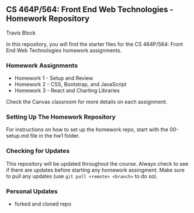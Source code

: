 ## CS 464P/564: Front End Web Technologies - Homework Repository

Travis Block

In this repository, you will find the starter files for the CS 464P/564: Front End Web Technologies homework assignments.

### Homework Assignments

- Homework 1 - Setup and Review
- Homework 2 - CSS, Bootstrap, and JavaScript
- Homework 3 - React and Charting Libraries

Check the Canvas classroom for more details on each assignment.

### Setting Up The Homework Repository

For instructions on how to set up the homework repo, start with the 00-setup.md file in the hw1 folder.

### Checking for Updates

This repository will be updated throughout the course. Always check to see if there are updates before starting any homework assingment. Make sure to pull any updates (use `git pull <remote> <branch>` to do so).


### Personal Updates
- forked and cloned repo
